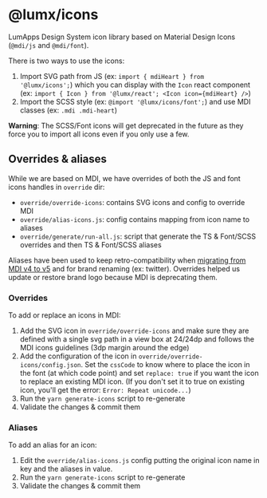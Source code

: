 # @lumx/icons

LumApps Design System icon library based on Material Design Icons (`@mdi/js` and `@mdi/font`).

There is two ways to use the icons:

1. Import SVG path from JS (ex: `import { mdiHeart } from '@lumx/icons';`) which you can display with the `Icon` react
   component (ex: `import { Icon } from '@lumx/react'; <Icon icon={mdiHeart} />`)
2. Import the SCSS style (ex: `@import '@lumx/icons/font';`) and use MDI classes (ex: `.mdi .mdi-heart`)

**Warning**: The SCSS/Font icons will get deprecated in the future as they force you to import all icons even if you only
use a few.

## Overrides & aliases

While we are based on MDI, we have overrides of both the JS and font icons handles in `override` dir:

- `override/override-icons`: contains SVG icons and config to override MDI
- `override/alias-icons.js`: config contains mapping from icon name to aliases
- `override/generate/run-all.js`: script that generate the TS & Font/SCSS overrides and then TS & Font/SCSS aliases

Aliases have been used to keep retro-compatibility when [migrating from MDI v4 to v5](./README-v4-to-v5-migration.md)
and for brand renaming (ex: twitter). Overrides helped us update or restore brand logo because MDI is deprecating them.

### Overrides

To add or replace an icons in MDI:

1. Add the SVG icon in `override/override-icons` and make sure they are defined with a single svg path in a view box at
   24/24dp and follows the MDI icons guidelines (3dp margin around the edge)
2. Add the configuration of the icon in `override/override-icons/config.json`. Set the `cssCode` to know where to place
   the icon in the font (at which code point) and set `replace: true` if you want the icon to replace an existing MDI
   icon. (If you don't set it to true on existing icon, you'll get the error: `Error: Repeat unicode...`)
3. Run the `yarn generate-icons` script to re-generate
4. Validate the changes & commit them

### Aliases

To add an alias for an icon:

1. Edit the `override/alias-icons.js` config putting the original icon name in key and the aliases in value.
2. Run the `yarn generate-icons` script to re-generate
3. Validate the changes & commit them
